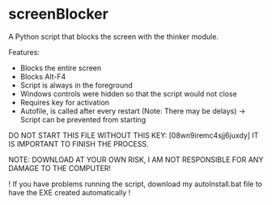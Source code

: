 # screenBlocker
A Python script that blocks the screen with the thinker module.

Features:
- Blocks the entire screen
- Blocks Alt-F4
- Script is always in the foreground
- Windows controls were hidden so that the script would not close
- Requires key for activation
- Autofile, is called after every restart (Note: There may be delays) -> Script can be prevented from starting
  
DO NOT START THIS FILE WITHOUT THIS KEY: [08wn9iremc4sjj6juxdy] IT IS IMPORTANT TO FINISH THE PROCESS.

NOTE: DOWNLOAD AT YOUR OWN RISK, I AM NOT RESPONSIBLE FOR ANY DAMAGE TO THE COMPUTER!

! If you have problems running the script, download my autoInstall.bat file to have the EXE created automatically !
